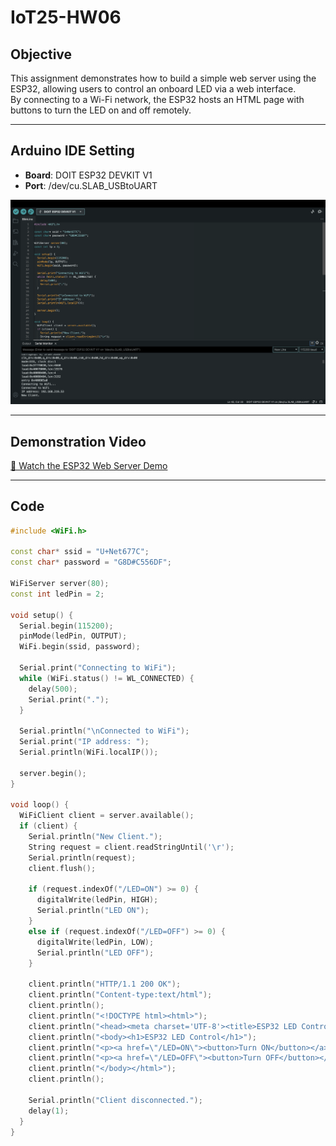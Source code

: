 # IoT25-HW06

## Objective  
This assignment demonstrates how to build a simple web server using the ESP32, allowing users to control an onboard LED via a web interface.  
By connecting to a Wi-Fi network, the ESP32 hosts an HTML page with buttons to turn the LED on and off remotely.

---

## Arduino IDE Setting  
- **Board**: DOIT ESP32 DEVKIT V1  
- **Port**: /dev/cu.SLAB_USBtoUART

![IDE Screenshot](./IoT25-HW06.png)

---

## Demonstration Video  
[🔗 Watch the ESP32 Web Server Demo](https://youtube.com/shorts/E3MSM-qFras?si=itS5zkXzdH7epf4d)

---

## Code

```cpp
#include <WiFi.h>

const char* ssid = "U+Net677C";
const char* password = "G8D#C556DF";

WiFiServer server(80);
const int ledPin = 2;

void setup() {
  Serial.begin(115200);
  pinMode(ledPin, OUTPUT);
  WiFi.begin(ssid, password);

  Serial.print("Connecting to WiFi");
  while (WiFi.status() != WL_CONNECTED) {
    delay(500);
    Serial.print(".");
  }

  Serial.println("\nConnected to WiFi");
  Serial.print("IP address: ");
  Serial.println(WiFi.localIP());

  server.begin();
}

void loop() {
  WiFiClient client = server.available();
  if (client) {
    Serial.println("New Client.");
    String request = client.readStringUntil('\r');
    Serial.println(request);
    client.flush();

    if (request.indexOf("/LED=ON") >= 0) {
      digitalWrite(ledPin, HIGH);
      Serial.println("LED ON");
    } 
    else if (request.indexOf("/LED=OFF") >= 0) {
      digitalWrite(ledPin, LOW);
      Serial.println("LED OFF");
    }

    client.println("HTTP/1.1 200 OK");
    client.println("Content-type:text/html");
    client.println();
    client.println("<!DOCTYPE html><html>");
    client.println("<head><meta charset='UTF-8'><title>ESP32 LED Control</title></head>");
    client.println("<body><h1>ESP32 LED Control</h1>");
    client.println("<p><a href=\"/LED=ON\"><button>Turn ON</button></a></p>");
    client.println("<p><a href=\"/LED=OFF\"><button>Turn OFF</button></a></p>");
    client.println("</body></html>");
    client.println();

    Serial.println("Client disconnected.");
    delay(1);
  }
}
